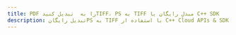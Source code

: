 ---title: PDF را به  تبدیل کنیدTIFF، PS به TIFF مبدل رایگان یا C++ SDKdescription: تبدیل رایگانPS به TIFF با استفاده از C++ Cloud APIs & SDK همچنین اسناد PDF را در Cloud ایجاد، ویرایش و رندر کنید.---